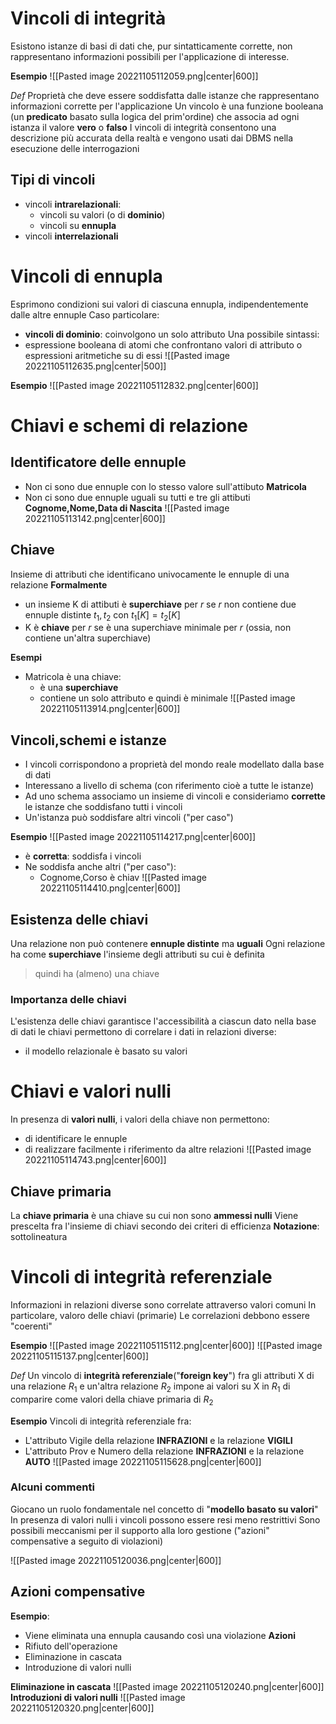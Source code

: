 # Vincoli di integrità
Esistono istanze di basi di dati che, pur sintatticamente corrette, non rappresentano informazioni possibili per l'applicazione di interesse.

**Esempio**
![[Pasted image 20221105112059.png|center|600]]

_Def_
Proprietà che deve essere soddisfatta dalle istanze che rappresentano informazioni corrette per l'applicazione
Un vincolo è una funzione booleana (un **predicato** basato sulla logica del prim'ordine) che associa ad ogni istanza il valore **vero** o **falso**
I vincoli di integrità consentono una descrizione più accurata della realtà e vengono usati dai DBMS nella esecuzione delle interrogazioni

## Tipi di vincoli
- vincoli **intrarelazionali**:
	- vincoli su valori (o di **dominio**)
	- vincoli su **ennupla**
- vincoli **interrelazionali**

# Vincoli di ennupla

Esprimono condizioni sui valori di ciascuna ennupla, indipendentemente dalle altre ennuple
Caso particolare:
- **vincoli di dominio**: coinvolgono un solo attributo
Una possibile sintassi:
- espressione booleana di atomi che confrontano valori di attributo o espressioni aritmetiche su di essi
![[Pasted image 20221105112635.png|center|500]]

**Esempio**
![[Pasted image 20221105112832.png|center|600]]


# Chiavi e schemi di relazione

## Identificatore delle ennuple

- Non ci sono due ennuple con lo stesso valore sull'attibuto **Matricola**
- Non ci sono due ennuple uguali su tutti e tre gli attibuti **Cognome,Nome,Data di Nascita**
![[Pasted image 20221105113142.png|center|600]]

## Chiave

Insieme di attributi che identificano univocamente le ennuple di una relazione
**Formalmente**
- un insieme K di attibuti è **superchiave** per $r$ se $r$ non contiene due ennuple distinte $t_1,t_2$ con $t_1[K]=t_2[K]$
- K è **chiave** per $r$ se è una superchiave minimale per $r$ (ossia, non contiene un'altra superchiave)

**Esempi**
- Matricola è una chiave:
	- è una **superchiave**
	- contiene un solo attributo e quindi è minimale
![[Pasted image 20221105113914.png|center|600]]

## Vincoli,schemi e istanze
- I vincoli corrispondono a proprietà del mondo reale modellato dalla base di dati
- Interessano a livello di schema (con riferimento cioè a tutte le istanze)
- Ad uno schema associamo un insieme di vincoli e consideriamo **corrette** le istanze che soddisfano tutti i vincoli
- Un'istanza può soddisfare altri vincoli ("per caso")

**Esempio**
![[Pasted image 20221105114217.png|center|600]]

- è **corretta**: soddisfa i vincoli
- Ne soddisfa anche altri ("per caso"):
	- Cognome,Corso è chiav
![[Pasted image 20221105114410.png|center|600]]

## Esistenza delle chiavi

Una relazione non può contenere **ennuple distinte** ma **uguali**
Ogni relazione ha come **superchiave** l'insieme degli attributi su cui è definita

>quindi ha (almeno) una chiave

### Importanza delle chiavi

L'esistenza delle chiavi garantisce l'accessibilità a ciascun dato nella base di dati
le chiavi permettono di correlare i dati in relazioni diverse:
- il modello relazionale è basato su valori

# Chiavi e valori nulli

In presenza di **valori nulli**, i valori della chiave non permettono:
- di identificare le ennuple
- di realizzare facilmente i riferimento da altre relazioni
![[Pasted image 20221105114743.png|center|600]]

## Chiave primaria

La **chiave primaria** è una chiave su cui non sono **ammessi nulli**
Viene prescelta fra l'insieme di chiavi secondo dei criteri di efficienza
**Notazione**: sottolineatura

# Vincoli di integrità referenziale

Informazioni in relazioni diverse sono correlate attraverso valori comuni
In particolare, valoro delle chiavi (primarie)
Le correlazioni debbono essere "coerenti"

**Esempio**
![[Pasted image 20221105115112.png|center|600]]
![[Pasted image 20221105115137.png|center|600]]

_Def_
Un vincolo di **integrità referenziale**("**foreign key**") fra gli attributi X di una relazione $R_1$ e un'altra relazione $R_2$ impone ai valori su X in $R_1$ di comparire come valori della chiave primaria di $R_2$

**Esempio**
Vincoli di integrità referenziale fra:
- L'attributo Vigile della relazione **INFRAZIONI** e la relazione **VIGILI**
- L'attributo Prov e Numero della relazione **INFRAZIONI** e la relazione **AUTO**
![[Pasted image 20221105115628.png|center|600]]

### Alcuni commenti

Giocano un ruolo fondamentale nel concetto di "**modello basato su valori**"
In presenza di valori nulli i vincoli possono essere resi meno restrittivi
Sono possibili meccanismi per il supporto alla loro gestione ("azioni" compensative a seguito di violazioni)

![[Pasted image 20221105120036.png|center|600]]

## Azioni compensative
**Esempio**:
- Viene eliminata una ennupla causando così una violazione
**Azioni**
- Rifiuto dell'operazione
- Eliminazione in cascata
- Introduzione di valori nulli

**Eliminazione in cascata**
![[Pasted image 20221105120240.png|center|600]]
**Introduzioni di valori nulli**
![[Pasted image 20221105120320.png|center|600]]
